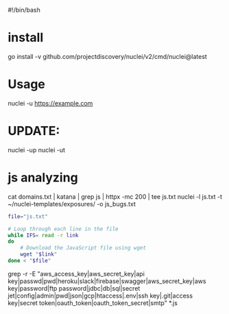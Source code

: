 #!/bin/bash


# install
go install -v github.com/projectdiscovery/nuclei/v2/cmd/nuclei@latest


# Usage
nuclei -u https://example.com

# UPDATE:
nuclei -up
nuclei -ut


# js analyzing
cat domains.txt | katana | grep js | httpx -mc 200 | tee js.txt
nuclei -l js.txt -t ~/nuclei-templates/exposures/ -o js_bugs.txt

```sh
file="js.txt"

# Loop through each line in the file
while IFS= read -r link
do
    # Download the JavaScript file using wget
    wget "$link"
done < "$file"
```
grep -r -E "aws_access_key|aws_secret_key|api key|passwd|pwd|heroku|slack|firebase|swagger|aws_secret_key|aws key|password|ftp password|jdbc|db|sql|secret jet|config|admin|pwd|json|gcp|htaccess|.env|ssh key|.git|access key|secret token|oauth_token|oauth_token_secret|smtp" *.js